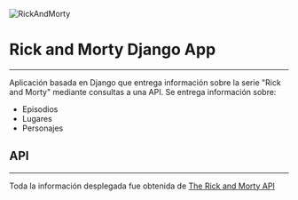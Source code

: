 ![RickAndMorty](https://img.pngio.com/guidelines-rick-and-morty-redbubble-rick-and-morty-logo-png-622_202.png)

# Rick and Morty Django App

----
Aplicación basada en Django que entrega información sobre la serie "Rick and Morty" mediante consultas a una API. Se entrega información sobre:

- Episodios
- Lugares
- Personajes

## API

----
Toda la información desplegada fue obtenida de [The Rick and Morty API](https://rickandmortyapi.com/)
